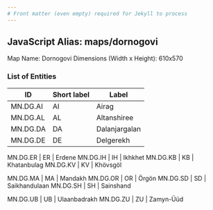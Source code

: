 ```yaml
---
# Front matter (even empty) required for Jekyll to process
---
```


## JavaScript Alias: maps/dornogovi

Map Name: Dornogovi
Dimensions (Width x Height): 610x570





### List of Entities

ID | Short label | Label
---|---|---|
MN.DG.AI | AI | Airag
MN.DG.AL | AL | Altanshiree
MN.DG.DA | DA | Dalanjargalan
MN.DG.DE | DE | Delgerekh
		
MN.DG.ER | ER | Erdene
MN.DG.IH | IH | Ikhkhet
MN.DG.KB | KB | Khatanbulag
MN.DG.KV | KV | Khövsgöl
		
MN.DG.MA | MA | Mandakh
MN.DG.OR | OR | Örgön
MN.DG.SD | SD | Saikhandulaan
MN.DG.SH | SH | Sainshand
		
MN.DG.UB | UB | Ulaanbadrakh
MN.DG.ZU | ZU | Zamyn-Üüd